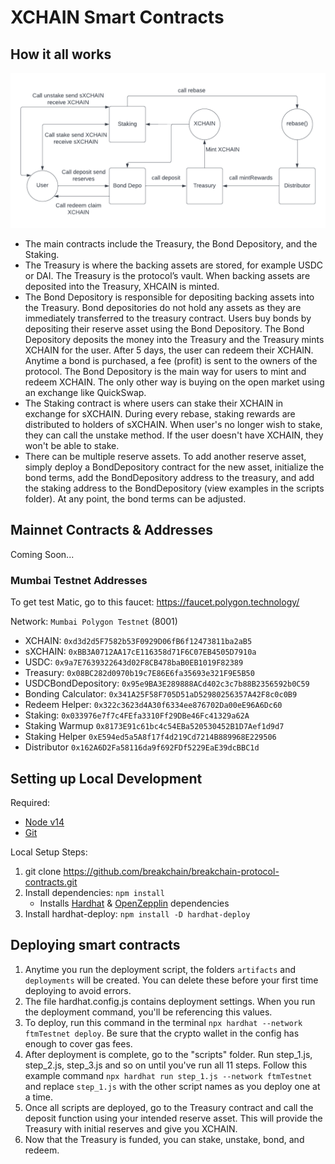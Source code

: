 # XCHAIN Smart Contracts


## How it all works
![High Level Contract Interactions](./docs/box-diagram.png)

- The main contracts include the Treasury, the Bond Depository, and the Staking.
- The Treasury is where the backing assets are stored, for example USDC or DAI. The Treasury is the protocol’s vault. When backing assets are deposited into the Treasury, XHCAIN is minted.
- The Bond Depository is responsible for depositing backing assets into the Treasury. Bond depositories do not hold any assets as they are immediately transferred to the treasury contract. Users buy bonds by depositing their reserve asset using the Bond Depository. The Bond Depository deposits the money into the Treasury and the Treasury mints XCHAIN for the user. After 5 days, the user can redeem their XCHAIN. Anytime a bond is purchased, a fee (profit) is sent to the owners of the protocol. The Bond Depository is the main way for users to mint and redeem XCHAIN. The only other way is buying on the open market using an exchange like QuickSwap.
- The Staking contract is where users can stake their XCHAIN in exchange for sXCHAIN. During every rebase, staking rewards are distributed to holders of sXCHAIN. When user's no longer wish to stake, they can call the unstake method. If the user doesn't have XCHAIN, they won't be able to stake.
- There can be multiple reserve assets. To add another reserve asset, simply deploy a BondDepository contract for the new asset, initialize the bond terms, add the BondDepository address to the treasury, and add the staking address to the BondDepository (view examples in the scripts folder). At any point, the bond terms can be adjusted.


## Mainnet Contracts & Addresses

Coming Soon...

### Mumbai Testnet Addresses

To get test Matic, go to this faucet: https://faucet.polygon.technology/

Network: `Mumbai Polygon Testnet` (8001)
- XCHAIN: `0xd3d2d5F7582b53F0929D06fB6f12473811ba2aB5`
- sXCHAIN: `0xBB3A0712AA17cE116358d71F6C07EB4505D7910a` 
- USDC: `0x9a7E7639322643d02F8CB478baB0EB1019F82389` 
- Treasury: `0x08BC282d0970b19c7E86E6fa35693e321F9E5B50`
- USDCBondDepository: `0x95e9BA3E289888ACd402c3c7b88B2356592b0C59`
- Bonding Calculator: `0x341A25F58F705D51aD52980256357A42F8c0c0B9` 
- Redeem Helper: `0x322c3623d4A30f6334ee876702Da00eE96A6Dc60`
- Staking: `0x033976e7f7c4FEfa3310Ff29DBe46Fc41329a62A` 
- Staking Warmup `0x8173E91c61bc4c54EBa520530452B1D7Aef1d9d7` 
- Staking Helper `0xE594ed5a5A8f17f4d219Cd7214B889968E229506`
- Distributor `0x162A6D2Fa58116da9f692FDf5229EaE39dcBBC1d` 


##  Setting up Local Development
Required: 
- [Node v14](https://nodejs.org/download/release/latest-v14.x/)  
- [Git](https://git-scm.com/downloads)


Local Setup Steps:
1. git clone https://github.com/breakchain/breakchain-protocol-contracts.git
1. Install dependencies: `npm install` 
    - Installs [Hardhat](https://hardhat.org/getting-started/) & [OpenZepplin](https://docs.openzeppelin.com/contracts/4.x/) dependencies
1. Install hardhat-deploy: `npm install -D hardhat-deploy`

##  Deploying smart contracts

1. Anytime you run the deployment script, the folders `artifacts` and `deployments` will be created. You can delete these before your first time deploying to avoid errors.
1. The file hardhat.config.js contains deployment settings. When you run the deployment command, you'll be referencing this values.
1. To deploy, run this command in the terminal `npx hardhat --network ftmTestnet deploy`. Be sure that the crypto wallet in the config has enough to cover gas fees.
1. After deployment is complete, go to the "scripts" folder. Run step_1.js, step_2.js, step_3.js and so on until you've run all 11 steps. Follow this example command `npx hardhat run step_1.js --network ftmTestnet` and replace `step_1.js` with the other script names as you deploy one at a time.
1. Once all scripts are deployed, go to the Treasury contract and call the deposit function using your intended reserve asset. This will provide the Treasury with initial reserves and give you XCHAIN.
1. Now that the Treasury is funded, you can stake, unstake, bond, and redeem.






